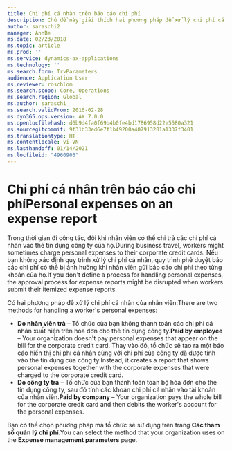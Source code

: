```yaml
---
title: Chi phí cá nhân trên báo cáo chi phí
description: Chủ đề này giải thích hai phương pháp để xử lý chi phí cá nhân của nhân viên trong Microsoft Dynamics 365 Finance.
author: saraschi2
manager: AnnBe
ms.date: 02/23/2018
ms.topic: article
ms.prod: ''
ms.service: dynamics-ax-applications
ms.technology: ''
ms.search.form: TrvParameters
audience: Application User
ms.reviewer: roschlom
ms.search.scope: Core, Operations
ms.search.region: Global
ms.author: saraschi
ms.search.validFrom: 2016-02-28
ms.dyn365.ops.version: AX 7.0.0
ms.openlocfilehash: d6b9d4fa0f69b4b0fe4bd1786958d22e5580a321
ms.sourcegitcommit: 9f31b33ed6e7f1b49200a407913201a1337f3401
ms.translationtype: HT
ms.contentlocale: vi-VN
ms.lasthandoff: 01/14/2021
ms.locfileid: "4960903"
---
```

# <a name="personal-expenses-on-an-expense-report"></a><span data-ttu-id="79190-103">Chi phí cá nhân trên báo cáo chi phí</span><span class="sxs-lookup"><span data-stu-id="79190-103">Personal expenses on an expense report</span></span>

<span data-ttu-id="79190-104">Trong thời gian đi công tác, đôi khi nhân viên có thể chi trả các chi phí cá nhân vào thẻ tín dụng công ty của họ.</span><span class="sxs-lookup"><span data-stu-id="79190-104">During business travel, workers might sometimes charge personal expenses to their corporate credit cards.</span></span> <span data-ttu-id="79190-105">Nếu bạn không xác định quy trình xử lý chi phí cá nhân, quy trình phê duyệt báo cáo chi phí có thể bị ảnh hưởng khi nhân viên gửi báo cáo chi phí theo từng khoản của họ.</span><span class="sxs-lookup"><span data-stu-id="79190-105">If you don't define a process for handling personal expenses, the approval process for expense reports might be disrupted when workers submit their itemized expense reports.</span></span> 

<span data-ttu-id="79190-106">Có hai phương pháp để xử lý chi phí cá nhân của nhân viên:</span><span class="sxs-lookup"><span data-stu-id="79190-106">There are two methods for handling a worker's personal expenses:</span></span>

- <span data-ttu-id="79190-107">**Do nhân viên trả** – Tổ chức của bạn không thanh toán các chi phí cá nhân xuất hiện trên hóa đơn cho thẻ tín dụng công ty.</span><span class="sxs-lookup"><span data-stu-id="79190-107">**Paid by employee** – Your organization doesn't pay personal expenses that appear on the bill for the corporate credit card.</span></span> <span data-ttu-id="79190-108">Thay vào đó, tổ chức sẽ tạo ra một báo cáo hiển thị chi phí cá nhân cùng với chi phí của công ty đã được tính vào thẻ tín dụng của công ty.</span><span class="sxs-lookup"><span data-stu-id="79190-108">Instead, it creates a report that shows personal expenses together with the corporate expenses that were charged to the corporate credit card.</span></span>
- <span data-ttu-id="79190-109">**Do công ty trả** – Tổ chức của bạn thanh toán toàn bộ hóa đơn cho thẻ tín dụng công ty, sau đó tính các khoản chi phí cá nhân vào tài khoản của nhân viên.</span><span class="sxs-lookup"><span data-stu-id="79190-109">**Paid by company** – Your organization pays the whole bill for the corporate credit card and then debits the worker's account for the personal expenses.</span></span>

<span data-ttu-id="79190-110">Bạn có thể chọn phương pháp mà tổ chức sẽ sử dụng trên trang **Các tham số quản lý chi phí**.</span><span class="sxs-lookup"><span data-stu-id="79190-110">You can select the method that your organization uses on the **Expense management parameters** page.</span></span>
